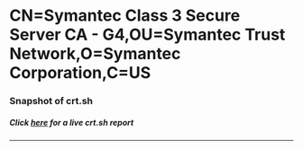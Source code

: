 # CN=Symantec Class 3 Secure Server CA - G4,OU=Symantec Trust Network,O=Symantec Corporation,C=US
### Snapshot of crt.sh
##### Click [here](https://crt.sh/?q=Serial_4EEACF3C8E9E8AFB4D78661D3346565D) for a live crt.sh report

---
